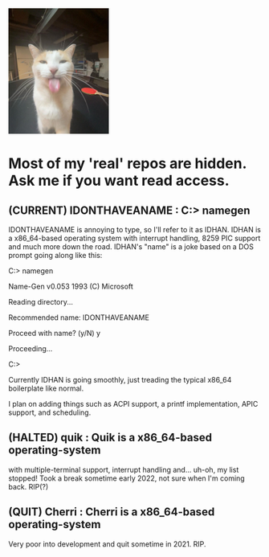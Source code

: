 <img title="silly milly" alt="cat with tounge out lol :D" src="/milly.jpg" height="250">

<h1>Most of my 'real' repos are hidden. Ask me if you want read access.</h1>

## (CURRENT) IDONTHAVEANAME : C:> namegen
IDONTHAVEANAME is annoying to type, so I'll refer to it as IDHAN.
IDHAN is a x86_64-based operating system with interrupt handling, 8259 PIC support and much more down the road.
IDHAN's "name" is a joke based on a DOS prompt going along like this:

C:\> namegen

Name-Gen v0.053 1993 (C) Microsoft

Reading directory...

Recommended name: IDONTHAVEANAME

Proceed with name? (y/N) y

Proceeding...

C:\>

Currently IDHAN is going smoothly, just treading the typical x86_64 boilerplate like normal.

I plan on adding things such as ACPI support, a printf implementation, APIC support, and scheduling.

## (HALTED) quik :  Quik is a x86_64-based operating-system
with multiple-terminal support, interrupt handling and... uh-oh, my list stopped!
Took a break sometime early 2022, not sure when I'm coming back.
RIP(?)

## (QUIT) Cherri : Cherri is a x86_64-based operating-system
Very poor into development and quit sometime in 2021.
RIP.
